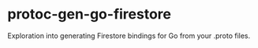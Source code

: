 # protoc-gen-go-firestore
Exploration into generating Firestore bindings for Go from your .proto files.
